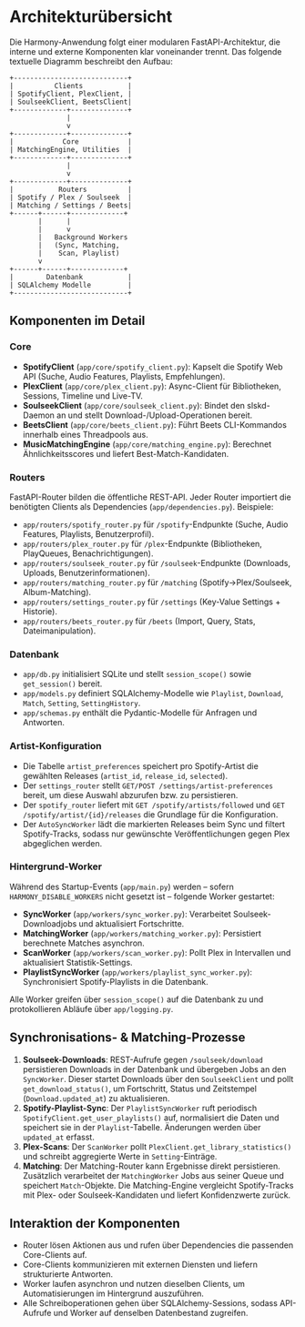 # Architekturübersicht

Die Harmony-Anwendung folgt einer modularen FastAPI-Architektur, die interne und externe Komponenten klar voneinander trennt.
Das folgende textuelle Diagramm beschreibt den Aufbau:

```
+----------------------------+
|          Clients           |
| SpotifyClient, PlexClient, |
| SoulseekClient, BeetsClient|
+-------------+--------------+
              |
              v
+-------------+--------------+
|            Core            |
| MatchingEngine, Utilities  |
+-------------+--------------+
              |
              v
+-------------+--------------+
|           Routers          |
| Spotify / Plex / Soulseek  |
| Matching / Settings / Beets|
+------+------+-------------+
       |      |
       |      v
       |   Background Workers
       |   (Sync, Matching,   
       |    Scan, Playlist)   
       v                      
+------+------+-------------+
|        Datenbank           |
| SQLAlchemy Modelle         |
+----------------------------+
```

## Komponenten im Detail

### Core

- **SpotifyClient** (`app/core/spotify_client.py`): Kapselt die Spotify Web API (Suche, Audio Features, Playlists, Empfehlungen).
- **PlexClient** (`app/core/plex_client.py`): Async-Client für Bibliotheken, Sessions, Timeline und Live-TV.
- **SoulseekClient** (`app/core/soulseek_client.py`): Bindet den slskd-Daemon an und stellt Download-/Upload-Operationen bereit.
- **BeetsClient** (`app/core/beets_client.py`): Führt Beets CLI-Kommandos innerhalb eines Threadpools aus.
- **MusicMatchingEngine** (`app/core/matching_engine.py`): Berechnet Ähnlichkeitsscores und liefert Best-Match-Kandidaten.

### Routers

FastAPI-Router bilden die öffentliche REST-API. Jeder Router importiert die benötigten Clients als Dependencies (`app/dependencies.py`).
Beispiele:

- `app/routers/spotify_router.py` für `/spotify`-Endpunkte (Suche, Audio Features, Playlists, Benutzerprofil).
- `app/routers/plex_router.py` für `/plex`-Endpunkte (Bibliotheken, PlayQueues, Benachrichtigungen).
- `app/routers/soulseek_router.py` für `/soulseek`-Endpunkte (Downloads, Uploads, Benutzerinformationen).
- `app/routers/matching_router.py` für `/matching` (Spotify→Plex/Soulseek, Album-Matching).
- `app/routers/settings_router.py` für `/settings` (Key-Value Settings + Historie).
- `app/routers/beets_router.py` für `/beets` (Import, Query, Stats, Dateimanipulation).

### Datenbank

- `app/db.py` initialisiert SQLite und stellt `session_scope()` sowie `get_session()` bereit.
- `app/models.py` definiert SQLAlchemy-Modelle wie `Playlist`, `Download`, `Match`, `Setting`, `SettingHistory`.
- `app/schemas.py` enthält die Pydantic-Modelle für Anfragen und Antworten.

### Artist-Konfiguration

- Die Tabelle `artist_preferences` speichert pro Spotify-Artist die gewählten Releases (`artist_id`, `release_id`, `selected`).
- Der `settings_router` stellt `GET/POST /settings/artist-preferences` bereit, um diese Auswahl abzurufen bzw. zu persistieren.
- Der `spotify_router` liefert mit `GET /spotify/artists/followed` und `GET /spotify/artist/{id}/releases` die Grundlage für die Konfiguration.
- Der `AutoSyncWorker` lädt die markierten Releases beim Sync und filtert Spotify-Tracks, sodass nur gewünschte Veröffentlichungen gegen Plex abgeglichen werden.

### Hintergrund-Worker

Während des Startup-Events (`app/main.py`) werden – sofern `HARMONY_DISABLE_WORKERS` nicht gesetzt ist – folgende Worker gestartet:

- **SyncWorker** (`app/workers/sync_worker.py`): Verarbeitet Soulseek-Downloadjobs und aktualisiert Fortschritte.
- **MatchingWorker** (`app/workers/matching_worker.py`): Persistiert berechnete Matches asynchron.
- **ScanWorker** (`app/workers/scan_worker.py`): Pollt Plex in Intervallen und aktualisiert Statistik-Settings.
- **PlaylistSyncWorker** (`app/workers/playlist_sync_worker.py`): Synchronisiert Spotify-Playlists in die Datenbank.

Alle Worker greifen über `session_scope()` auf die Datenbank zu und protokollieren Abläufe über `app/logging.py`.

## Synchronisations- & Matching-Prozesse

1. **Soulseek-Downloads**: REST-Aufrufe gegen `/soulseek/download` persistieren Downloads in der Datenbank und übergeben Jobs an den
   `SyncWorker`. Dieser startet Downloads über den `SoulseekClient` und pollt `get_download_status()`, um Fortschritt, Status und
   Zeitstempel (`Download.updated_at`) zu aktualisieren.
2. **Spotify-Playlist-Sync**: Der `PlaylistSyncWorker` ruft periodisch `SpotifyClient.get_user_playlists()` auf, normalisiert die
   Daten und speichert sie in der `Playlist`-Tabelle. Änderungen werden über `updated_at` erfasst.
3. **Plex-Scans**: Der `ScanWorker` pollt `PlexClient.get_library_statistics()` und schreibt aggregierte Werte in `Setting`-Einträge.
4. **Matching**: Der Matching-Router kann Ergebnisse direkt persistieren. Zusätzlich verarbeitet der `MatchingWorker` Jobs aus seiner
   Queue und speichert `Match`-Objekte. Die Matching-Engine vergleicht Spotify-Tracks mit Plex- oder Soulseek-Kandidaten und liefert
   Konfidenzwerte zurück.

## Interaktion der Komponenten

- Router lösen Aktionen aus und rufen über Dependencies die passenden Core-Clients auf.
- Core-Clients kommunizieren mit externen Diensten und liefern strukturierte Antworten.
- Worker laufen asynchron und nutzen dieselben Clients, um Automatisierungen im Hintergrund auszuführen.
- Alle Schreiboperationen gehen über SQLAlchemy-Sessions, sodass API-Aufrufe und Worker auf denselben Datenbestand zugreifen.
